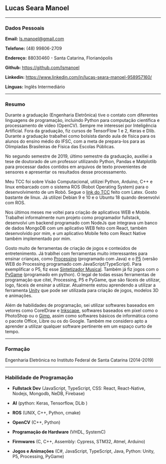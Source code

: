## Lucas Seara Manoel

---

### Dados Pessoais

**Email:** ls.manoel@gmail.com

**Telefone:** (48) 99806-2709

**Endereço:** 88030460 - Santa Catarina, Florianópolis

**Github:** <https://github.com/lsmanoel>

**Linkedin:** <https://www.linkedin.com/in/lucas-seara-manoel-958957160/>

**Línguas:** Inglês Intermediário

---

### Resumo

Durante a graduação (Engenharia Eletrônica) tive o contato com diferentes linguagens de programação, incluindo Python para computação científica e processamento de vídeo (OpenCV). Sempre me interessei por Inteligência Artificial. Fora da graduação, fiz cursos de TensorFlow 1 e 2, Keras e Dlib. Durante a graduação trabalhei como bolsista dando aula de física para os alunos do ensino médio do IFSC, com a meta de prepara-los para as Olimpíadas Brasileiras de Física das Escolas Públicas.

No segundo semestre de 2019, último semestre da graduação, auxiliei a tese de doutorado de um professor utilizando Python, Pandas e Matplotlib para processar dados contidos em arquivos de texto provenientes de sensores e apresentar os resultados desse processamento.

Meu TCC foi sobre Visão Computacional, utilizei Python, Arduino, C++ e linux embarcado com o sistema ROS (Robot Operating System) para o desenvolvimento de um Robô. Segue o [link do TCC](https://www.overleaf.com/read/knnfcxbkfdhb) feito com Latex. Gosto bastante de linux. Já utilizei Debian 9 e 10 e o Ubuntu 18 quando desenvolvi com ROS.

Nos últimos meses me voltei para criação de aplicativos WEB e Mobile. Trabalhei informalmente num projeto como programador fullstack, desenvolvi um backend programado com NodeJs que integrava um banco de dados MongoDB com um aplicativo WEB feito com React, também desenvolvido por mim, e um aplicativo Mobile feito com React Native também implementado por mim.

Gosto muito de ferramentas de criação de jogos e conteúdos de entretenimento. Já trablhei com ferramentas muito interessantes para ensinar crianças, como [Processing](https://processing.org/) (programado com Java) e o [P5](https://p5js.org/) (versão WEB do Processing programado com JavaScript/TypeScript). Para exemplificar o P5, fiz esse [Sintetizador Musical](https://react-p5-synthesizer.herokuapp.com/). Também já fiz jogos com o [PyGame](https://www.pygame.org) (programado em python). O legal de todas essas ferramentas de programação que citei, Processing, P5 e PyGame, que são fáceis de utilizar, logo, fáceis de ensinar a utilizar. Atualmente estou aprendendo a utilizar a ferramenta [Unity](https://unity.com/pt) que pode ser utilizada para criação de jogos, modelos 3D e animações.

Além de habilidades de programação, sei utilizar softwares baseados em vetores como CorelDraw e [Inkscape](https://inkscape.org/pt-br/), softwares baseados em píxel como o PhotoShop ou o [Gimp](https://www.gimp.org/), assim como softwares básicos de informática como o pacote Office, Libre ou os do Google. Também me considero apto a aprender a utilizar qualquer software pertinente em um espaço curto de tempo.

---

### Formação

Engenharia Eletrônica no Instituto Federal de Santa Catarina (2014-2019)

---

### Habilidade de Programação

* **Fullstack Dev** (JavaScript, TypeScript, CSS: React, React-Native, Nodejs, Mongodb, NeDB, Firebase)

* **AI** (python: Keras, Tensorflow, DLib )

* **ROS** (UNIX, C++, Python, cmake)

* **OpenCV** (C++, Python)

* **Programação de Hardware** (VHDL, SystemC)

* **Firmwares** (C, C++, Assembly: Cypress, STM32, Atmel, Arduino)

* **Jogos e Animações** (C#, JavaScript, TypeScript, Java, Python: Unity, P5, Processing, PyGame)
